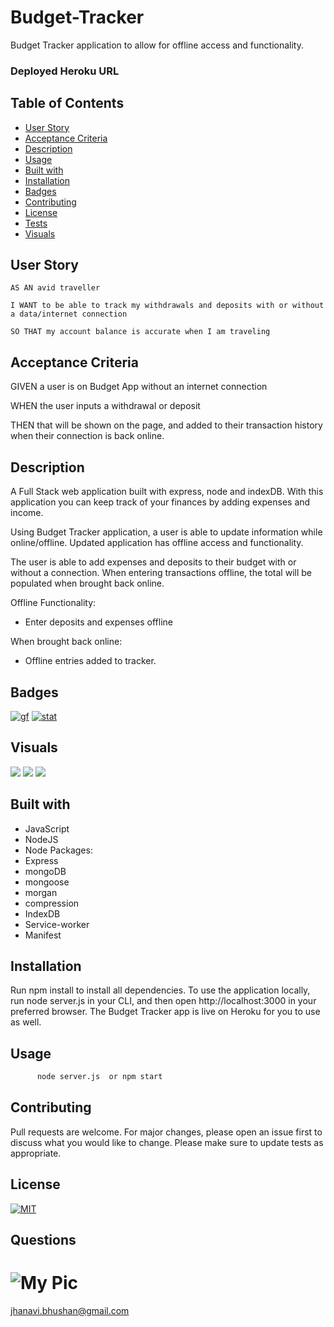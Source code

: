 # Budget-Tracker
Budget Tracker application to allow for offline access and functionality.

### Deployed Heroku URL


## Table of Contents
   * [User Story](#user-story)
   * [Acceptance Criteria](#acceptance-criteria)
   * [Description](#description)
   * [Usage](#usage)
   * [Built with](#built-with)
   * [Installation](#installation)
   * [Badges](#badges)
   * [Contributing](#contributing)
   * [License](#license)
   * [Tests](#tests)
   * [Visuals](#visuals)

## User Story
```
AS AN avid traveller

I WANT to be able to track my withdrawals and deposits with or without a data/internet connection

SO THAT my account balance is accurate when I am traveling

```
## Acceptance Criteria

GIVEN a user is on Budget App without an internet connection

WHEN the user inputs a withdrawal or deposit

THEN that will be shown on the page, and added to their transaction history when their connection is back online.

## Description
A Full Stack web application built with express, node and indexDB. With this application you can keep track of your finances by adding expenses and income.

Using Budget Tracker application, a user is able to update information while online/offline. Updated application has offline access and functionality.

The user is able to add expenses and deposits to their budget with or without a connection. When entering transactions offline, the total will be populated when brought back online.

Offline Functionality:

  * Enter deposits and expenses offline

When brought back online:

  * Offline entries added to tracker.


## Badges
[![gf](https://img.shields.io/github/followers/sujatha-m?style=social)](https://img.shields.io/github/followers/sujatha-m?style=social)
[![stat](https://img.shields.io/website?url=https%3A%2F%2Fsujatha-m.github.io%2FWeather-Dashboard%2FDevelop%2F)](https://img.shields.io/website?url=https%3A%2F%2Fsujatha-m.github.io%2FWeather-Dashboard%2FDevelop%2F)


## Visuals

![](Demo/fitnessTracker.gif)
![](Demo/Screenshot1.png)
![](Demo/Screenshot2.png)

## Built with
* JavaScript
* NodeJS
* Node Packages:
* Express
* mongoDB
* mongoose
* morgan
* compression
* IndexDB
* Service-worker
* Manifest

## Installation 
Run npm install to install all dependencies. To use the application locally, run node server.js in your CLI, and then open http://localhost:3000 in your preferred browser. The Budget Tracker app is live on Heroku for you to use as well.

## Usage
```sh
      node server.js  or npm start
```

## Contributing
Pull requests are welcome. For major changes, please open an issue first to discuss what you would like to change.
Please make sure to update tests as appropriate.


## License 
[![MIT](https://img.shields.io/npm/l/isc?color=Blue&style=plastic)](https://img.shields.io/npm/l/isc?color=Blue&style=plastic)

## Questions
# ![My Pic](https://avatars0.githubusercontent.com/u/59231894?v=4)

jhanavi.bhushan@gmail.com
